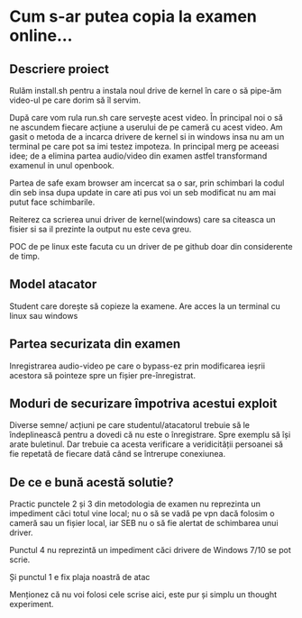 # Cum s-ar putea copia la examen online...

## Descriere proiect
Rulăm install.sh pentru a instala noul drive de kernel în care
o să pipe-ăm video-ul pe care dorim să îl servim.

După care vom rula run.sh care servește acest video. În principal
noi o să ne ascundem fiecare acțiune a userului de pe cameră
cu acest video.
Am gasit o metoda de a incarca drivere de kernel si in windows
insa nu am un terminal pe care pot sa imi testez impoteza.
In principal merg pe aceeasi idee; de a elimina partea audio/video
din examen astfel transformand examenul in unul openbook.

Partea de safe exam browser am incercat sa o sar, prin schimbari la
codul din seb insa dupa update in care ati pus voi un seb modificat
nu am mai putut face schimbarile.

Reiterez  ca scrierea unui driver de kernel(windows) care sa citeasca
un fisier si sa il prezinte la output nu este ceva greu.

POC de pe linux este facuta cu un driver de pe github doar din considerente
de timp.


## Model atacator
Student care dorește să copieze la examene.
Are acces la un terminal cu linux sau windows

## Partea securizata din examen
Inregistrarea audio-video pe care o bypass-ez prin modificarea ieșrii acestora
să pointeze spre un fișier pre-înregistrat.


## Moduri de securizare împotriva acestui exploit
Diverse semne/ acțiuni pe care studentul/atacatorul trebuie să le
îndeplinească pentru a dovedi că nu este o înregistrare. Spre exemplu să își
arate buletinul. Dar trebuie ca acesta verificare a veridicității persoanei
să fie repetată de fiecare dată când se întrerupe conexiunea.

## De ce e bună acestă solutie?
Practic punctele 2 și 3 din metodologia de examen nu reprezinta un impediment
căci totul vine local; nu o să se vadă pe vpn dacă folosim o cameră sau
un fișier local, iar SEB nu o să fie alertat de schimbarea unui driver.

Punctul 4 nu reprezintă un impediment căci drivere de Windows 7/10 se pot scrie.

Și punctul 1 e fix plaja noastră de atac


Menționez că nu voi folosi cele scrise aici, este pur și simplu un thought experiment.
